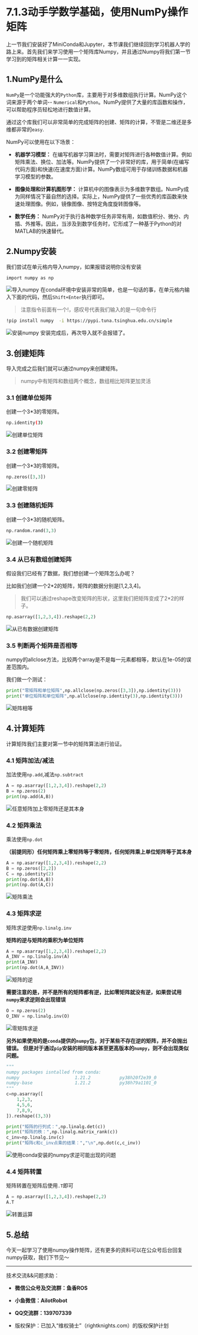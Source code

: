 # 7.1.3动手学数学基础，使用NumPy操作矩阵
上一节我们安装好了MiniConda和Jupyter，本节课我们继续回到学习机器人学的路上来。首先我们来学习使用一个矩阵库Numpy，并且通过Numpy将我们第一节学习到的矩阵相关计算一一实现。

## 1.NumPy是什么
`NumPy`是一个功能强大的`Python`库，主要用于对多维数组执行计算。NumPy这个词来源于两个单词-- `Numerical`和`Python`。NumPy提供了大量的库函数和操作，可以帮助程序员轻松地进行数值计算。

通过这个库我们可以非常简单的完成矩阵的创建、矩阵的计算，不管是二维还是多维都非常的`easy`.

NumPy可以使用在以下场景：

- **机器学习模型：** 在编写机器学习算法时，需要对矩阵进行各种数值计算。例如矩阵乘法、换位、加法等。NumPy提供了一个非常好的库，用于简单(在编写代码方面)和快速(在速度方面)计算。NumPy数组可用于存储训练数据和机器学习模型的参数。

- **图像处理和计算机图形学：** 计算机中的图像表示为多维数字数组。NumPy成为同样情况下最自然的选择。实际上，NumPy提供了一些优秀的库函数来快速处理图像。例如，镜像图像、按特定角度旋转图像等。

- **数学任务：** NumPy对于执行各种数学任务非常有用，如数值积分、微分、内插、外推等。因此，当涉及到数学任务时，它形成了一种基于Python的对MATLAB的快速替代。

## 2.Numpy安装
我们尝试在单元格内导入numpy，如果报错说明你没有安装

```bash
import numpy as np
```

![导入numpy](7.1.3动手学数学基础/imgs/c979e2884b7f40d28b49dfd195adbcd3.png)
在conda环境中安装非常的简单，也是一句话的事，在单元格内输入下面的代码，然后`Shift+Enter`执行即可。

> 注意指令前面有一个!，感叹号代表我们输入的是一句命令行

```bash
!pip install numpy  -i https://pypi.tuna.tsinghua.edu.cn/simple
```

![安装numpy](7.1.3动手学数学基础/imgs/c20c804d3c594267a7cd359afe321221.png)
安装完成后，再次导入就不会报错了。

## 3.创建矩阵
导入完成之后我们就可以通过numpy来创建矩阵。

> numpy中有矩阵和数组两个概念，数组相比矩阵更加灵活

### 3.1 创建单位矩阵
创建一个3*3的零矩阵。
```bash
np.identity(3)
```
![创建单位矩阵](7.1.3动手学数学基础/imgs/fee1809105154a88a37229de406bc017.png)
### 3.2 创建零矩阵
创建一个3*3的零矩阵。

```python
np.zeros([3,3])
```

![创建零矩阵](7.1.3动手学数学基础/imgs/9164b1c685724ffb8047859f5b0973c7.png)
### 3.3 创建随机矩阵
创建一个3*3的随机矩阵。

```python
np.random.rand(3,3)
```
![创建一个随机矩阵](7.1.3动手学数学基础/imgs/4fcc0b302fcf4ab2ac8539a4699da92d.png)

### 3.4 从已有数组创建矩阵
假设我们已经有了数据，我们想创建一个矩阵怎么办呢？

比如我们创建一个2*2的矩阵，矩阵的数据分别是[1,2,3,4]。

> 我们可以通过reshape改变矩阵的形状，这里我们把矩阵变成了2*2的样子。

```python
np.asarray([1,2,3,4]).reshape(2,2)
```
![从已有数据创建矩阵](7.1.3动手学数学基础/imgs/913e42cdf6de44fa9d0a80db02d581d8.png)
### 3.5 判断两个矩阵是否相等
numpy的allclose方法，比较两个array是不是每一元素都相等，默认在1e-05的误差范围内。

我们做一个测试：
```python
print("零矩阵和单位矩阵",np.allclose(np.zeros([3,3]),np.identity(3)))
print("单位矩阵和单位矩阵",np.allclose(np.identity(3),np.identity(3)))
```
![矩阵相等](7.1.3动手学数学基础/imgs/9a640b126bcd48bfa9f7d8d1ff7ac866.png)
## 4.计算矩阵
计算矩阵我们主要对第一节中的矩阵算法进行验证。

### 4.1 矩阵加法/减法
加法使用`np.add`,减法`np.subtract`


```python
A = np.asarray([1,2,3,4]).reshape(2,2)
B = np.zeros(2)
print(np.add(A,B))
```
![任意矩阵加上零矩阵还是其本身](7.1.3动手学数学基础/imgs/b3f97d2505804be8a9420969ca382826.png)
### 4.2 矩阵乘法
乘法使用`np.dot`

**（前提同形）任何矩阵乘上零矩阵等于零矩阵，任何矩阵乘上单位矩阵等于其本身**

```python
A = np.asarray([1,2,3,4]).reshape(2,2)
B = np.zeros([2,2])
C = np.identity(2)
print(np.dot(A,B))
print(np.dot(A,C))
```
![矩阵乘法](7.1.3动手学数学基础/imgs/0253b1c32a744498afc749c6409ff400.png)

### 4.3 矩阵求逆
矩阵求逆使用`np.linalg.inv`

**矩阵的逆与矩阵的乘积为单位矩阵**

```python
A = np.asarray([1,2,3,4]).reshape(2,2)
A_INV = np.linalg.inv(A)
print(A_INV)
print(np.dot(A,A_INV))
```
![矩阵的逆](7.1.3动手学数学基础/imgs/9bcbc212d6af415cafe490fd3dd95b44.png)

**需要注意的是，并不是所有的矩阵都有逆，比如零矩阵就没有逆，如果尝试用`numpy`来求逆则会出现错误**

```python
O = np.zeros(2)
O_INV = np.linalg.inv(O)
```
![零矩阵求逆](7.1.3动手学数学基础/imgs/2a011b6a2b6a43ae80d445e79e912e4b.png)

**另外如果使用的是`conda`提供的`numpy`包，对于某些不存在逆的矩阵，并不会抛出错误。**
**但是对于通过`pip`安装的相同版本甚至更高版本的`numpy`，则不会出现类似问题。**

```python
""" 
numpy packages isntalled from conda:
numpy                     1.21.2           py38h20f2e39_0
numpy-base                1.21.2           py38h79a1101_0
"""
c=np.asarray([
    1,2,3,
    4,5,6,
    7,8,9,
]).reshape((3,3))

print("矩阵的行列式：",np.linalg.det(c))
print("矩阵的秩：",np.linalg.matrix_rank(c))
c_inv=np.linalg.inv(c)
print("矩阵c和c_inv点乘的结果：","\n",np.dot(c,c_inv))
```
![使用conda安装的numpy求逆可能出现的问题](7.1.3动手学数学基础/imgs/image-20220216115928.PNG)

### 4.4 矩阵转置
矩阵转置在矩阵后使用`.T`即可

```python
A = np.asarray([1,2,3,4]).reshape(2,2)
A.T
```
![转置运算](7.1.3动手学数学基础/imgs/b7f383304214422cb9320680ac35d6ef.png)

## 5.总结
今天一起学习了使用numpy操作矩阵，还有更多的资料可以在公众号后台回复numpy获取，我们下节见～

--------------

技术交流&&问题求助：

- **微信公众号及交流群：鱼香ROS**
- **小鱼微信：AiIotRobot**
- **QQ交流群：139707339**

- 版权保护：已加入“维权骑士”（rightknights.com）的版权保护计划
